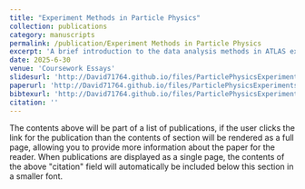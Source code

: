 ```yaml
---
title: "Experiment Methods in Particle Physics"
collection: publications
category: manuscripts
permalink: /publication/Experiment Methods in Particle Physics
excerpt: 'A brief introduction to the data analysis methods in ATLAS experiment, especially in VBF and ggF process'
date: 2025-6-30
venue: 'Coursework Essays'
slidesurl: 'http://David71764.github.io/files/ParticlePhysicsExperiments.pdf'
paperurl: 'http://David71764.github.io/files/ParticlePhysicsExperiments.pdf'
bibtexurl: 'http://David71764.github.io/files/ParticlePhysicsExperiments.pdf'
citation: ''
---
```

The contents above will be part of a list of publications, if the user clicks the link for the publication than the contents of section will be rendered as a full page, allowing you to provide more information about the paper for the reader. When publications are displayed as a single page, the contents of the above "citation" field will automatically be included below this section in a smaller font.
